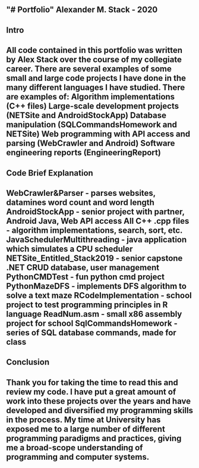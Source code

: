 "# Portfolio" 
Alexander M. Stack - 2020
---------------------------------------------------------------------------------

Intro
---------------------------------------------------------------------------------
All code contained in this portfolio was written by Alex Stack over the course
of my collegiate career. There are several examples of some small and large
code projects I have done in the many different languages I have studied.
There are examples of:
	Algorithm implementations (C++ files)
	Large-scale development projects (NETSite and AndroidStockApp)
	Database manipulation (SQLCommandsHomework and NETSite)
	Web programming with API access and parsing (WebCrawler and Android)
	Software engineering reports (EngineeringReport)
---------------------------------------------------------------------------------

Code Brief Explanation
---------------------------------------------------------------------------------
WebCrawler&Parser - parses websites, datamines word count and word length
AndroidStockApp - senior project with partner, Android Java, Web API access
All C++ .cpp files - algorithm implementations, search, sort, etc.
JavaSchedulerMultithreading - java application which simulates a CPU scheduler
NETSite_Entitled_Stack2019 - senior capstone .NET CRUD database, user management
PythonCMDTest - fun python cmd project
PythonMazeDFS - implements DFS algorithm to solve a text maze
RCodeImplementation - school project to test programming principles in R language
ReadNum.asm - small x86 assembly project for school
SqlCommandsHomework - series of SQL database commands, made for class
---------------------------------------------------------------------------------

Conclusion
---------------------------------------------------------------------------------
Thank you for taking the time to read this and review my code. I have put a great
amount of work into these projects over the years and have developed and
diversified my programming skills in the process. My time at University has
exposed me to a large number of different programming paradigms and practices,
giving me a broad-scope understanding of programming and computer systems.
---------------------------------------------------------------------------------